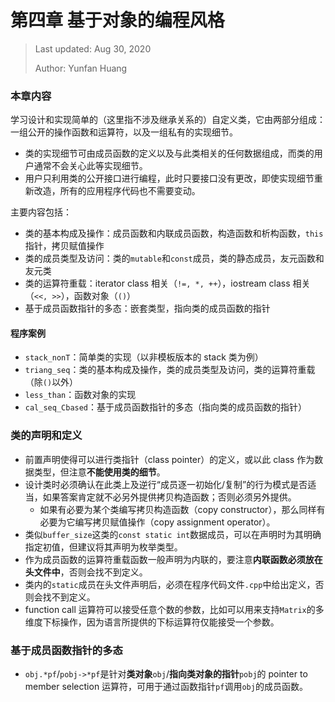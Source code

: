 # 第四章 基于对象的编程风格

> Last updated: Aug 30, 2020
>
> Author: Yunfan Huang

### 本章内容

学习设计和实现简单的（这里指不涉及继承关系的）自定义类，它由两部分组成：一组公开的操作函数和运算符，以及一组私有的实现细节。

* 类的实现细节可由成员函数的定义以及与此类相关的任何数据组成，而类的用户通常不会关心此等实现细节。
* 用户只利用类的公开接口进行编程，此时只要接口没有更改，即使实现细节重新改造，所有的应用程序代码也不需要变动。

主要内容包括：

* 类的基本构成及操作：成员函数和内联成员函数，构造函数和析构函数，`this`指针，拷贝赋值操作
* 类的成员类型及访问：类的`mutable`和`const`成员，类的静态成员，友元函数和友元类
* 类的运算符重载：iterator class 相关（`!=, *, ++`），iostream class 相关（`<<, >>`），函数对象（`()`）
* 基于成员函数指针的多态：嵌套类型，指向类的成员函数的指针

#### 程序案例

* `stack_nonT`：简单类的实现（以非模板版本的 stack 类为例）
* `triang_seq`：类的基本构成及操作，类的成员类型及访问，类的运算符重载（除`()`以外）
* `less_than`：函数对象的实现
* `cal_seq_Cbased`：基于成员函数指针的多态（指向类的成员函数的指针）

### 类的声明和定义

* 前置声明使得可以进行类指针（class pointer）的定义，或以此 class 作为数据类型，但注意**不能使用类的细节**。
* 设计类时必须确认在此类上及逆行“成员逐一初始化/复制”的行为模式是否适当，如果答案肯定就不必另外提供拷贝构造函数；否则必须另外提供。
  * 如果有必要为某个类编写拷贝构造函数（copy constructor），那么同样有必要为它编写拷贝赋值操作（copy assignment operator）。
* 类似`buffer_size`这类的`const static int`数据成员，可以在声明时为其明确指定初值，但建议将其声明为枚举类型。
* 作为成员函数的运算符重载函数一般声明为内联的，要注意**内联函数必须放在头文件中**，否则会找不到定义。
* 类内的`static`成员在头文件声明后，必须在程序代码文件`.cpp`中给出定义，否则会找不到定义。
* function call 运算符可以接受任意个数的参数，比如可以用来支持`Matrix`的多维度下标操作，因为语言所提供的下标运算符仅能接受一个参数。

### 基于成员函数指针的多态

* `obj.*pf`/`pobj->*pf`是针对**类对象**`obj`/**指向类对象的指针**`pobj`的 pointer to member selection 运算符，可用于通过函数指针`pf`调用`obj`的成员函数。